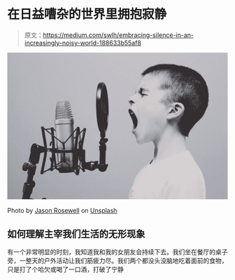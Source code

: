 # 在日益嘈杂的世界里拥抱寂静

> 原文：<https://medium.com/swlh/embracing-silence-in-an-increasingly-noisy-world-188633b55af8>

![](img/e0d6c1deb10c7e2560b8652e27d91999.png)

Photo by [Jason Rosewell](https://unsplash.com/photos/ASKeuOZqhYU?utm_source=unsplash&utm_medium=referral&utm_content=creditCopyText) on [Unsplash](https://unsplash.com/search/photos/silence?utm_source=unsplash&utm_medium=referral&utm_content=creditCopyText)

## 如何理解主宰我们生活的无形现象

有一个非常明显的时刻，我知道我和我的女朋友会持续下去。我们坐在餐厅的桌子旁，一整天的户外活动让我们筋疲力尽。我们两个都没头没脑地吃着面前的食物，只是打了个哈欠或喝了一口酒，打破了宁静